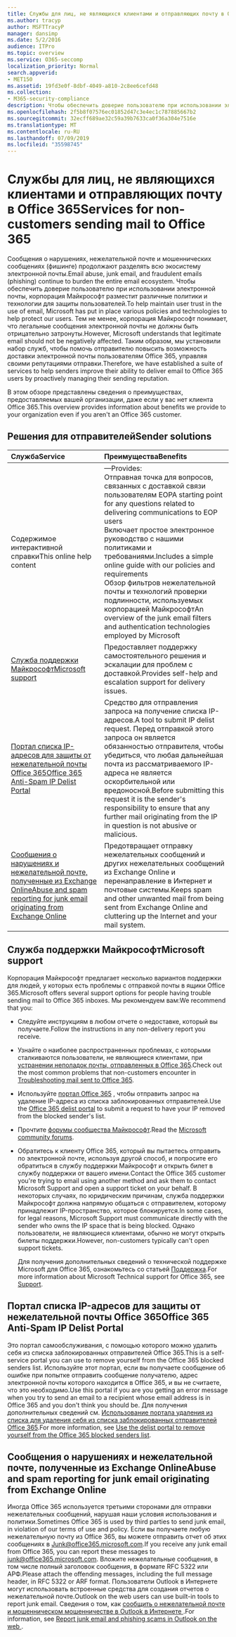 ```yaml
---
title: Службы для лиц, не являющихся клиентами и отправляющих почту в Office 365
ms.author: tracyp
author: MSFTTracyP
manager: dansimp
ms.date: 5/2/2016
audience: ITPro
ms.topic: overview
ms.service: O365-seccomp
localization_priority: Normal
search.appverid:
- MET150
ms.assetid: 19fd3e0f-8dbf-4049-a810-2c8ee6cefd48
ms.collection:
- M365-security-compliance
description: Чтобы обеспечить доверие пользователю при использовании электронной почты, корпорация Майкрософт разместит различные политики и технологии для защиты пользователей.
ms.openlocfilehash: 2f5b8f07576ec01852d47c3e4ec1c787885667b2
ms.sourcegitcommit: 32ecff689ae32c59a39b7633ca0f36a304e7516e
ms.translationtype: MT
ms.contentlocale: ru-RU
ms.lasthandoff: 07/09/2019
ms.locfileid: "35598745"
---
```

# <a name="services-for-non-customers-sending-mail-to-office-365"></a><span data-ttu-id="a8007-103">Службы для лиц, не являющихся клиентами и отправляющих почту в Office 365</span><span class="sxs-lookup"><span data-stu-id="a8007-103">Services for non-customers sending mail to Office 365</span></span>
  
<span data-ttu-id="a8007-104">Сообщения о нарушениях, нежелательной почте и мошеннических сообщениях (фишинге) продолжают разделять всю экосистему электронной почты.</span><span class="sxs-lookup"><span data-stu-id="a8007-104">Email abuse, junk email, and fraudulent emails (phishing) continue to burden the entire email ecosystem.</span></span> <span data-ttu-id="a8007-105">Чтобы обеспечить доверие пользователю при использовании электронной почты, корпорация Майкрософт разместит различные политики и технологии для защиты пользователей.</span><span class="sxs-lookup"><span data-stu-id="a8007-105">To help maintain user trust in the use of email, Microsoft has put in place various policies and technologies to help protect our users.</span></span> <span data-ttu-id="a8007-106">Тем не менее, корпорация Майкрософт понимает, что легальные сообщения электронной почты не должны быть отрицательно затронуты.</span><span class="sxs-lookup"><span data-stu-id="a8007-106">However, Microsoft understands that legitimate email should not be negatively affected.</span></span> <span data-ttu-id="a8007-107">Таким образом, мы установили набор служб, чтобы помочь отправителю повысить возможность доставки электронной почты пользователям Office 365, управляя своими репутациями отправки.</span><span class="sxs-lookup"><span data-stu-id="a8007-107">Therefore, we have established a suite of services to help senders improve their ability to deliver email to Office 365 users by proactively managing their sending reputation.</span></span>
  
<span data-ttu-id="a8007-108">В этом обзоре представлены сведения о преимуществах, предоставляемых вашей организации, даже если у вас нет клиента Office 365.</span><span class="sxs-lookup"><span data-stu-id="a8007-108">This overview provides information about benefits we provide to your organization even if you aren't an Office 365 customer.</span></span>
  
## <a name="sender-solutions"></a><span data-ttu-id="a8007-109">Решения для отправителей</span><span class="sxs-lookup"><span data-stu-id="a8007-109">Sender solutions</span></span>
<span data-ttu-id="a8007-110"><a name="sectionSection0"> </a></span><span class="sxs-lookup"><span data-stu-id="a8007-110"></span></span>

|<span data-ttu-id="a8007-111">**Служба**</span><span class="sxs-lookup"><span data-stu-id="a8007-111">**Service**</span></span>|<span data-ttu-id="a8007-112">**Преимущества**</span><span class="sxs-lookup"><span data-stu-id="a8007-112">**Benefits**</span></span>|
|:-----|:-----|
|<span data-ttu-id="a8007-113">Содержимое интерактивной справки</span><span class="sxs-lookup"><span data-stu-id="a8007-113">This online help content</span></span>  <br/> | <span data-ttu-id="a8007-114">—</span><span class="sxs-lookup"><span data-stu-id="a8007-114">Provides:</span></span>  <br/>  <span data-ttu-id="a8007-115">Отправная точка для вопросов, связанных с доставкой связи пользователям EOP</span><span class="sxs-lookup"><span data-stu-id="a8007-115">A starting point for any questions related to delivering communications to EOP users</span></span>  <br/>  <span data-ttu-id="a8007-116">Включает простое электронное руководство с нашими политиками и требованиями.</span><span class="sxs-lookup"><span data-stu-id="a8007-116">Includes a simple online guide with our policies and requirements</span></span>  <br/>  <span data-ttu-id="a8007-117">Обзор фильтров нежелательной почты и технологий проверки подлинности, используемых корпорацией Майкрософт</span><span class="sxs-lookup"><span data-stu-id="a8007-117">An overview of the junk email filters and authentication technologies employed by Microsoft</span></span>  <br/> |
|[<span data-ttu-id="a8007-118">Служба поддержки Майкрософт</span><span class="sxs-lookup"><span data-stu-id="a8007-118">Microsoft support</span></span>](services-for-non-customers.md#AboutSupport) <br/> |<span data-ttu-id="a8007-119">Предоставляет поддержку самостоятельного решения и эскалации для проблем с доставкой.</span><span class="sxs-lookup"><span data-stu-id="a8007-119">Provides self-help and escalation support for delivery issues.</span></span>  <br/> |
|[<span data-ttu-id="a8007-120">Портал списка IP-адресов для защиты от нежелательной почты Office 365</span><span class="sxs-lookup"><span data-stu-id="a8007-120">Office 365 Anti-Spam IP Delist Portal</span></span>](services-for-non-customers.md#DelistPortal) <br/> |<span data-ttu-id="a8007-121">Средство для отправления запроса на получение списка IP-адресов.</span><span class="sxs-lookup"><span data-stu-id="a8007-121">A tool to submit IP delist request.</span></span> <span data-ttu-id="a8007-122">Перед отправкой этого запроса он является обязанностью отправителя, чтобы убедиться, что любая дальнейшая почта из рассматриваемого IP-адреса не является оскорбительной или вредоносной.</span><span class="sxs-lookup"><span data-stu-id="a8007-122">Before submitting this request it is the sender's responsibility to ensure that any further mail originating from the IP in question is not abusive or malicious.</span></span>  <br/> |
|[<span data-ttu-id="a8007-123">Сообщения о нарушениях и нежелательной почте, полученные из Exchange Online</span><span class="sxs-lookup"><span data-stu-id="a8007-123">Abuse and spam reporting for junk email originating from Exchange Online</span></span>](services-for-non-customers.md#ReportOurJunk) <br/> |<span data-ttu-id="a8007-124">Предотвращает отправку нежелательных сообщений и других нежелательных сообщений из Exchange Online и перенаправление в Интернет и почтовые системы.</span><span class="sxs-lookup"><span data-stu-id="a8007-124">Keeps spam and other unwanted mail from being sent from Exchange Online and cluttering up the Internet and your mail system.</span></span>  <br/> |
   
## <a name="microsoft-support"></a><span data-ttu-id="a8007-125">Служба поддержки Майкрософт</span><span class="sxs-lookup"><span data-stu-id="a8007-125">Microsoft support</span></span>
<span data-ttu-id="a8007-126"><a name="AboutSupport"> </a></span><span class="sxs-lookup"><span data-stu-id="a8007-126"></span></span>

<span data-ttu-id="a8007-127">Корпорация Майкрософт предлагает несколько вариантов поддержки для людей, у которых есть проблемы с отправкой почты в ящики Office 365.</span><span class="sxs-lookup"><span data-stu-id="a8007-127">Microsoft offers several support options for people having trouble sending mail to Office 365 inboxes.</span></span> <span data-ttu-id="a8007-128">Мы рекомендуем вам:</span><span class="sxs-lookup"><span data-stu-id="a8007-128">We recommend that you:</span></span>
  
- <span data-ttu-id="a8007-129">Следуйте инструкциям в любом отчете о недоставке, который вы получаете.</span><span class="sxs-lookup"><span data-stu-id="a8007-129">Follow the instructions in any non-delivery report you receive.</span></span>
    
- <span data-ttu-id="a8007-130">Узнайте о наиболее распространенных проблемах, с которыми сталкиваются пользователи, не являющиеся клиентами, при [устранении неполадок почты, отправленных в Office 365](troubleshooting-mail-sent-to-office-365.md).</span><span class="sxs-lookup"><span data-stu-id="a8007-130">Check out the most common problems that non-customers encounter in [Troubleshooting mail sent to Office 365](troubleshooting-mail-sent-to-office-365.md).</span></span>
    
- <span data-ttu-id="a8007-131">Используйте [портал Office 365](https://sender.office.com) , чтобы отправить запрос на удаление IP-адреса из списка заблокированных отправителей.</span><span class="sxs-lookup"><span data-stu-id="a8007-131">Use the [Office 365 delist portal](https://sender.office.com) to submit a request to have your IP removed from the blocked sender's list.</span></span> 
    
- <span data-ttu-id="a8007-132">Прочтите [форумы сообщества Майкрософт](https://community.office365.com/en-us/f/).</span><span class="sxs-lookup"><span data-stu-id="a8007-132">Read the [Microsoft community forums](https://community.office365.com/en-us/f/).</span></span>
    
- <span data-ttu-id="a8007-133">Обратитесь к клиенту Office 365, который вы пытаетесь отправить по электронной почте, используя другой способ, и попросите его обратиться в службу поддержки Майкрософт и открыть билет в службу поддержки от вашего имени.</span><span class="sxs-lookup"><span data-stu-id="a8007-133">Contact the Office 365 customer you're trying to email using another method and ask them to contact Microsoft Support and open a support ticket on your behalf.</span></span> <span data-ttu-id="a8007-134">В некоторых случаях, по юридическим причинам, служба поддержки Майкрософт должна напрямую общаться с отправителем, которому принадлежит IP-пространство, которое блокируется.</span><span class="sxs-lookup"><span data-stu-id="a8007-134">In some cases, for legal reasons, Microsoft Support must communicate directly with the sender who owns the IP space that is being blocked.</span></span> <span data-ttu-id="a8007-135">Однако пользователи, не являющиеся клиентами, обычно не могут открыть билеты поддержки.</span><span class="sxs-lookup"><span data-stu-id="a8007-135">However, non-customers typically can't open support tickets.</span></span>
    
     <span data-ttu-id="a8007-136">Для получения дополнительных сведений о технической поддержке Microsoft для Office 365, ознакомьтесь со статьей [Поддержка](https://technet.microsoft.com/library/office-365-support.aspx).</span><span class="sxs-lookup"><span data-stu-id="a8007-136">For more information about Microsoft Technical support for Office 365, see [Support](https://technet.microsoft.com/library/office-365-support.aspx).</span></span>
    
## <a name="office-365-anti-spam-ip-delist-portal"></a><span data-ttu-id="a8007-137">Портал списка IP-адресов для защиты от нежелательной почты Office 365</span><span class="sxs-lookup"><span data-stu-id="a8007-137">Office 365 Anti-Spam IP Delist Portal</span></span>
<span data-ttu-id="a8007-138"><a name="DelistPortal"> </a></span><span class="sxs-lookup"><span data-stu-id="a8007-138"></span></span>

<span data-ttu-id="a8007-139">Это портал самообслуживания, с помощью которого можно удалить себя из списка заблокированных отправителей Office 365.</span><span class="sxs-lookup"><span data-stu-id="a8007-139">This is a self-service portal you can use to remove yourself from the Office 365 blocked senders list.</span></span> <span data-ttu-id="a8007-140">Используйте этот портал, если вы получаете сообщение об ошибке при попытке отправить сообщение получателю, адрес электронной почты которого находится в Office 365, и вы не считаете, что это необходимо.</span><span class="sxs-lookup"><span data-stu-id="a8007-140">Use this portal if you are you getting an error message when you try to send an email to a recipient whose email address is in Office 365 and you don't think you should be.</span></span> <span data-ttu-id="a8007-141">Для получения дополнительных сведений см. [Использование портала удаления из списка для удаления себя из списка заблокированных отправителей Office 365](use-the-delist-portal-to-remove-yourself-from-the-office-365-blocked-senders-lis.md).</span><span class="sxs-lookup"><span data-stu-id="a8007-141">For more information, see [Use the delist portal to remove yourself from the Office 365 blocked senders list](use-the-delist-portal-to-remove-yourself-from-the-office-365-blocked-senders-lis.md).</span></span>
  
## <a name="abuse-and-spam-reporting-for-junk-email-originating-from-exchange-online"></a><span data-ttu-id="a8007-142">Сообщения о нарушениях и нежелательной почте, полученные из Exchange Online</span><span class="sxs-lookup"><span data-stu-id="a8007-142">Abuse and spam reporting for junk email originating from Exchange Online</span></span>
<span data-ttu-id="a8007-143"><a name="ReportOurJunk"> </a></span><span class="sxs-lookup"><span data-stu-id="a8007-143"></span></span>

<span data-ttu-id="a8007-144">Иногда Office 365 используется третьими сторонами для отправки нежелательных сообщений, нарушая наши условия использования и политики.</span><span class="sxs-lookup"><span data-stu-id="a8007-144">Sometimes Office 365 is used by third parties to send junk email, in violation of our terms of use and policy.</span></span> <span data-ttu-id="a8007-145">Если вы получаете любую нежелательную почту из Office 365, вы можете отправить отчет об этих сообщениях в [Junk@office365.microsoft.com](mailto:junk@office365.microsoft.com).</span><span class="sxs-lookup"><span data-stu-id="a8007-145">If you receive any junk email from Office 365, you can report these messages to [junk@office365.microsoft.com](mailto:junk@office365.microsoft.com).</span></span> <span data-ttu-id="a8007-146">Вложите нежелательные сообщения, в том числе полный заголовок сообщения, в формате RFC 5322 или АРФ.</span><span class="sxs-lookup"><span data-stu-id="a8007-146">Please attach the offending messages, including the full message header, in RFC 5322 or ARF format.</span></span> <span data-ttu-id="a8007-147">Пользователи Outlook в Интернете могут использовать встроенные средства для создания отчетов о нежелательной почте.</span><span class="sxs-lookup"><span data-stu-id="a8007-147">Outlook on the web users can use built-in tools to report junk email.</span></span> <span data-ttu-id="a8007-148">Сведения о том, как [сообщить о нежелательной почте и мошенническом мошенничестве в Outlook в Интернете ](report-junk-email-and-phishing-scams-in-outlook-on-the-web-eop.md).</span><span class="sxs-lookup"><span data-stu-id="a8007-148">For information, see [Report junk email and phishing scams in Outlook on the web ](report-junk-email-and-phishing-scams-in-outlook-on-the-web-eop.md).</span></span>
  

